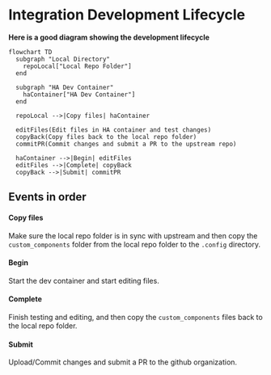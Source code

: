 # Integration Development Lifecycle

**Here is a good diagram showing the development lifecycle**

```mermaid
flowchart TD
  subgraph "Local Directory"
    repoLocal["Local Repo Folder"]
  end

  subgraph "HA Dev Container"
    haContainer["HA Dev Container"]
  end

  repoLocal -->|Copy files| haContainer

  editFiles(Edit files in HA container and test changes)
  copyBack(Copy files back to the local repo folder)
  commitPR(Commit changes and submit a PR to the upstream repo)

  haContainer -->|Begin| editFiles
  editFiles -->|Complete| copyBack
  copyBack -->|Submit| commitPR

```

## Events in order

#### Copy files

Make sure the local repo folder is in sync with upstream and then copy the `custom_components` folder from the local repo folder to the `.config` directory.

#### Begin

Start the dev container and start editing files.

#### Complete

Finish testing and editing, and then copy the `custom_components` files back to the local repo folder.

#### Submit

Upload/Commit changes and submit a PR to the github organization.
